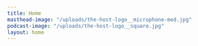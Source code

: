 ```yaml
---
title: Home
masthead-image: "/uploads/the-host-logo__microphone-med.jpg"
podcast-image: "/uploads/the-host-logo__square.jpg"
layout: home
---
```


